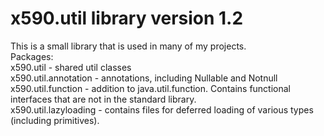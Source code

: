# x590.util library version 1.2
This is a small library that is used in many of my projects.  
Packages:  
x590.util - shared util classes  
x590.util.annotation - annotations, including Nullable and Notnull  
x590.util.function - addition to java.util.function. Contains functional interfaces that are not in the standard library.  
x590.util.lazyloading - contains files for deferred loading of various types (including primitives).  
